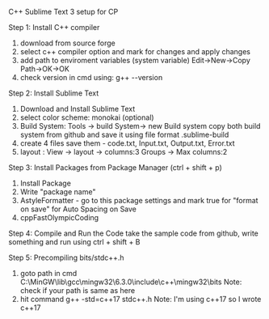 C++ Sublime Text 3 setup for CP

Step 1: Install C++ compiler

1. download from source forge
2. select c++ compiler option and mark for changes and apply changes
3. add path to enviroment variables (system variable) Edit->New->Copy Path->OK->OK
4. check version in cmd using: g++ --version

Step 2: Install Sublime Text

1. Download and Install Sublime Text
2. select color scheme: monokai (optional)
3. Build System: Tools -> build System-> new Build system
   copy both build system from github and save it using file format .sublime-build
4. create 4 files save them - code.txt, Input.txt, Output.txt, Error.txt
5. layout : View -> layout -> columns:3
		 	      Groups -> Max columns:2

Step 3: Install Packages from Package Manager (ctrl + shift + p)

1. Install Package
2. Write "package name"
3. AstyleFormatter - go to this package settings and mark true for "format on save" for Auto Spacing on Save
4. cppFastOlympicCoding

Step 4: Compile and Run the Code
take the sample code from github, write something and run using ctrl + shift + B

Step 5: Precompiling bits/stdc++.h

1. goto path in cmd
	C:\MinGW\lib\gcc\mingw32\6.3.0\include\c++\mingw32\bits
	Note: check if your path is same as here
2. hit command
	g++ -std=c++17 stdc++.h
	Note: I'm using c++17 so I wrote c++17
